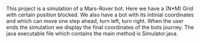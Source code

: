 This project is a simulation of a Mars-Rover bot. Here we have a (N*M) Grid with certain position blocked. We also have a bot with its intinial coordinates and which can move one step ahead, turn left, turn right. When the user ends the simulation we display the final coordinates of the bots journey. 
The java executable file which contains the main method is Simulator.java.
